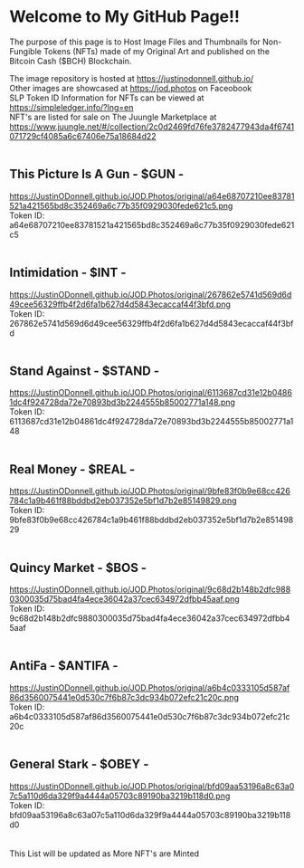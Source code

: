 # Welcome to My GitHub Page!!

The purpose of this page is to Host Image Files and Thumbnails for Non-Fungible Tokens (NFTs) made of my Original Art and published on the Bitcoin Cash ($BCH) Blockchain. 

The image repository is hosted at <https://justinodonnell.github.io/> <br/>
Other images are showcased at <https://jod.photos> on Faceobook <br/>
SLP Token ID Information for NFTs can be viewed at <https://simpleledger.info/?lng=en> <br/>
NFT's are listed for sale on The Juungle Marketplace at <https://www.juungle.net/#/collection/2c0d2469fd76fe3782477943da4f6741071729cf4085a6c67406e75a18684d22> <br/>
<br/>
## This Picture Is A Gun - $GUN - <br/>
<https://JustinODonnell.github.io/JOD.Photos/original/a64e68707210ee83781521a421565bd8c352469a6c77b35f0929030fede621c5.png> <br/>
Token ID: a64e68707210ee83781521a421565bd8c352469a6c77b35f0929030fede621c5 <br/>
<br/>
## Intimidation - $INT - <br/>
<https://JustinODonnell.github.io/JOD.Photos/original/267862e5741d569d6d49cee56329ffb4f2d6fa1b627d4d5843ecaccaf44f3bfd.png> <br/>
Token ID: 267862e5741d569d6d49cee56329ffb4f2d6fa1b627d4d5843ecaccaf44f3bfd <br/>
<br/>
## Stand Against - $STAND - <br/>
<https://JustinODonnell.github.io/JOD.Photos/original/6113687cd31e12b04861dc4f924728da72e70893bd3b2244555b85002771a148.png> <br/>
Token ID: 6113687cd31e12b04861dc4f924728da72e70893bd3b2244555b85002771a148 <br/>
<br/>
## Real Money - $REAL - <br/>
<https://JustinODonnell.github.io/JOD.Photos/original/9bfe83f0b9e68cc426784c1a9b461f88bddbd2eb037352e5bf1d7b2e85149829.png> <br/>
Token ID: 9bfe83f0b9e68cc426784c1a9b461f88bddbd2eb037352e5bf1d7b2e85149829 <br/>
<br/>
## Quincy Market - $BOS - <br/>
<https://JustinODonnell.github.io/JOD.Photos/original/9c68d2b148b2dfc9880300035d75bad4fa4ece36042a37cec634972dfbb45aaf.png> <br/>
Token ID: 9c68d2b148b2dfc9880300035d75bad4fa4ece36042a37cec634972dfbb45aaf <br/>
<br/>
## AntiFa - $ANTIFA - <br/>
<https://JustinODonnell.github.io/JOD.Photos/original/a6b4c0333105d587af86d3560075441e0d530c7f6b87c3dc934b072efc21c20c.png> <br/>
Token ID: a6b4c0333105d587af86d3560075441e0d530c7f6b87c3dc934b072efc21c20c <br/>
<br/>
## General Stark - $OBEY - <br/>
<https://JustinODonnell.github.io/JOD.Photos/original/bfd09aa53196a8c63a07c5a110d6da329f9a4444a05703c89190ba3219b118d0.png> <br/>
Token ID: bfd09aa53196a8c63a07c5a110d6da329f9a4444a05703c89190ba3219b118d0 <br/>
<br/> 
<br/>
This List will be updated as More NFT's are Minted <br/>

